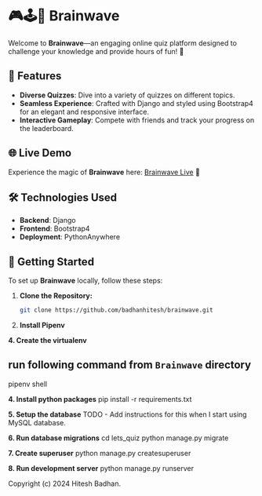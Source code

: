 # 🎮🕹️👾 Brainwave

Welcome to **Brainwave**—an engaging online quiz platform designed to challenge your knowledge and provide hours of fun! 🎉

## 🎯 Features

- **Diverse Quizzes**: Dive into a variety of quizzes on different topics.
- **Seamless Experience**: Crafted with Django and styled using Bootstrap4 for an elegant and responsive interface.
- **Interactive Gameplay**: Compete with friends and track your progress on the leaderboard.

## 🌐 Live Demo

Experience the magic of **Brainwave** here: [Brainwave Live](http://letsquiz.pythonanywhere.com/) 🚀

## 🛠 Technologies Used

- **Backend**: Django
- **Frontend**: Bootstrap4
- **Deployment**: PythonAnywhere

## 🚀 Getting Started

To set up **Brainwave** locally, follow these steps:

1. **Clone the Repository:**
   ```bash
   git clone https://github.com/badhanhitesh/brainwave.git
   
2. **Install Pipenv**
   
**4. Create the virtualenv**
## run following command from `Brainwave` directory
pipenv shell

**4. Install python packages**
pip install -r requirements.txt

**5. Setup the database**
TODO - Add instructions for this when I start using MySQL database.

**6. Run database migrations**
cd lets_quiz
python manage.py migrate

**7. Create superuser**
python manage.py createsuperuser

**8. Run development server**
python manage.py runserver

Copyright (c) 2024 Hitesh Badhan.
